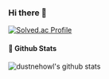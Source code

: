 ### Hi there 👋


[![Solved.ac Profile](http://mazassumnida.wtf/api/v2/generate_badge?boj=dustnehowl)](https://solved.ac/dustnehowl/)

####  📌 Github Stats
 
![dustnehowl's github stats](https://github-readme-stats.vercel.app/api?username=dustnehowl&show_icons=true&theme=radical)
